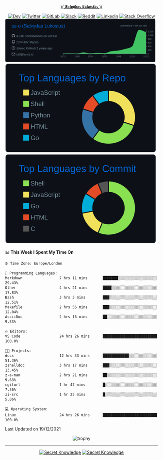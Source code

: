 <div align="center">
  
[⦑⦑ 𝕾𝖆𝖑𝖛𝖞𝖉𝖆𝖘 𝕷𝖚𝖐𝖔𝖘𝖎𝖚𝖘 ⦒⦒](https://git.io/JJwwg)
  
[![Dev](https://img.shields.io/badge/-DEV-222222?style=flat-square&logo=dev.to&logoColor=white&link=https://dev.to/sso/)](https://dev.to/sso/)
[![Twitter](https://img.shields.io/badge/-Twitter-222222?style=flat-square&logo=twitter&logoColor=white&link=https://twitter.com/salldc/)](https://twitter.com/salldc/)
[![GitLab](https://img.shields.io/badge/-GitLab-222222?style=flat-square&logo=GitLab&logoColor=white&link=https://gitlab.com/ss-o/)](https://gitlab.com/ss-o/)
[![Slack](https://img.shields.io/badge/-Slack-222222?style=flat-square&logo=Slack&logoColor=white&link=https://digital-teams.slack.com/)](https://digital-teams.slack.com/)
[![Reddit](https://img.shields.io/badge/-Reddit-222222?style=flat-square&logo=Reddit&logoColor=white&link=https://https://www.reddit.com/user/ss-o/)](https://www.reddit.com/user/ss-o/)
[![Linkedin](https://img.shields.io/badge/-LinkedIn-222222?style=flat-square&logo=Linkedin&logoColor=white&link=https://www.linkedin.com/in/digital-clouds/)](https://www.linkedin.com/in/digital-clouds/)
[![Stack Overflow](https://img.shields.io/badge/-Stack%20Overflow-222222?style=flat-square&logo=stack-overflow&logoColor=white&link=https://stackoverflow.com/users/13893752/salvydas-lukosius)](https://stackoverflow.com/users/13893752/salvydas-lukosius)
[![Proofile Details](https://raw.githubusercontent.com/ss-o/ss-o/main/profile-summary-card-output/github_dark/0-profile-details.svg)](https://github.com/vn7n24fzkq/github-profile-summary-cards)
[![Repo PerLanguage](https://raw.githubusercontent.com/ss-o/ss-o/main/profile-summary-card-output/github_dark/1-repos-per-language.svg)](https://github.com/vn7n24fzkq/github-profile-summary-cards) 
[![Commit per Language](https://raw.githubusercontent.com/ss-o/ss-o/main/profile-summary-card-output/github_dark/2-most-commit-language.svg)](https://github.com/vn7n24fzkq/github-profile-summary-cards)
  
</div>
  
<!--START_SECTION:waka-->
📊 **This Week I Spent My Time On** 

```text
⌚︎ Time Zone: Europe/London

💬 Programming Languages: 
Markdown                 7 hrs 11 mins       ███████░░░░░░░░░░░░░░░░░░   29.43% 
Other                    4 hrs 21 mins       ████░░░░░░░░░░░░░░░░░░░░░   17.83% 
Bash                     3 hrs 3 mins        ███░░░░░░░░░░░░░░░░░░░░░░   12.51% 
Makefile                 2 hrs 56 mins       ███░░░░░░░░░░░░░░░░░░░░░░   12.04% 
AsciiDoc                 2 hrs 16 mins       ██░░░░░░░░░░░░░░░░░░░░░░░   9.33%

🔥 Editors: 
VS Code                  24 hrs 26 mins      █████████████████████████   100.0%

🐱‍💻 Projects: 
docs                     12 hrs 33 mins      ████████████░░░░░░░░░░░░░   51.36% 
zshelldoc                3 hrs 17 mins       ███░░░░░░░░░░░░░░░░░░░░░░   13.45% 
z-a-man                  2 hrs 21 mins       ██░░░░░░░░░░░░░░░░░░░░░░░   9.63% 
cgiturl                  1 hr 47 mins        █░░░░░░░░░░░░░░░░░░░░░░░░   7.36% 
zi-src                   1 hr 25 mins        █░░░░░░░░░░░░░░░░░░░░░░░░   5.86%

💻 Operating System: 
Linux                    24 hrs 26 mins      █████████████████████████   100.0%

```


 Last Updated on 19/12/2021
<!--END_SECTION:waka-->

<div align=center>
 
![trophy](https://github-profile-trophy.vercel.app/?username=ss-o&theme=darkhub&rank=SSS,SS,S,AAA,AA,A,B,C&no-frame=true)

---

[![Secret Knowledge](https://github-readme-stats.vercel.app/api/pin/?username=github&repo=government.github.com&card_width=150&theme=blue-green&layout=compact)](https://github.com/github/government.github.com)
[![Secret Knowledge](https://github-readme-stats.vercel.app/api/pin/?username=ss-o&repo=the-book-of-secret-knowledge&card_width=150&theme=blue-green&layout=compact)](https://github.com/ss-o/the-book-of-secret-knowledge)

</div>
